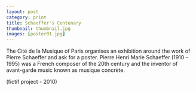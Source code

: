 ```yaml
---
layout: post
category: print
title: Schaeffer's Centenary
thumbnail: thumbnail.jpg
images: [poster01.jpg]
---
```

The Cité de la Musique of Paris organises an exhibition around the work of Pierre Schaeffer and ask for a poster.
Pierre Henri Marie Schaeffer (1910 – 1995) was a French composer of the 20th century and the inventor of avant-garde music known as musique concrète.

(fictif project - 2010)